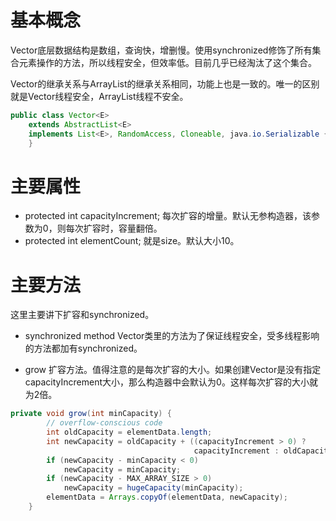 # 基本概念
Vector底层数据结构是数组，查询快，增删慢。使用synchronized修饰了所有集合元素操作的方法，所以线程安全，但效率低。目前几乎已经淘汰了这个集合。

Vector的继承关系与ArrayList的继承关系相同，功能上也是一致的。唯一的区别就是Vector线程安全，ArrayList线程不安全。

```java
public class Vector<E>
    extends AbstractList<E>
    implements List<E>, RandomAccess, Cloneable, java.io.Serializable {
    }
```

# 主要属性
+ protected int capacityIncrement; 每次扩容的增量。默认无参构造器，该参数为0，则每次扩容时，容量翻倍。
+ protected int elementCount; 就是size。默认大小10。

# 主要方法
这里主要讲下扩容和synchronized。
+ synchronized method Vector类里的方法为了保证线程安全，受多线程影响的方法都加有synchronized。

+ grow 扩容方法。值得注意的是每次扩容的大小。如果创建Vector是没有指定capacityIncrement大小，那么构造器中会默认为0。这样每次扩容的大小就为2倍。
```java
private void grow(int minCapacity) {
        // overflow-conscious code
        int oldCapacity = elementData.length;
        int newCapacity = oldCapacity + ((capacityIncrement > 0) ?
                                         capacityIncrement : oldCapacity);
        if (newCapacity - minCapacity < 0)
            newCapacity = minCapacity;
        if (newCapacity - MAX_ARRAY_SIZE > 0)
            newCapacity = hugeCapacity(minCapacity);
        elementData = Arrays.copyOf(elementData, newCapacity);
    }
```